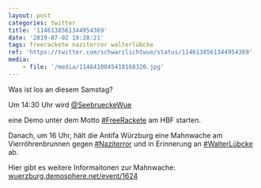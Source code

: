 ```yaml
---
layout: post
categories: twitter
title: '1146138561344954369'
date: '2019-07-02 19:28:21'
tags: freerackete naziterror walterlübcke
ref: 'https://twitter.com/schwarzlichtwue/status/1146138561344954369'
media:
    - file: '/media/1146410045418168320.jpg'
---
```

Was ist los an diesem Samstag?

Um 14:30 Uhr wird [@SeebrueckeWue](https://twitter.com/SeebrueckeWue)

eine Demo unter dem Motto [#FreeRackete](/t/freerackete) am HBF starten. 

Danach, um 16 Uhr, hält die Antifa Würzburg eine Mahnwache am Vierröhrenbrunnen gegen [#Naziterror](/t/naziterror) und in Erinnerung an [#WalterLübcke](/t/walterlübcke) ab. 


Hier gibt es weitere Informaitonen zur Mahnwache: [wuerzburg.demosphere.net/event/1624](https://wuerzburg.demosphere.net/event/1624)  

